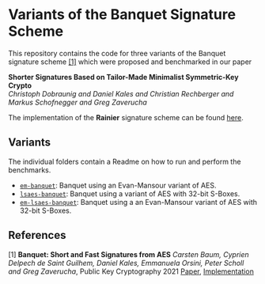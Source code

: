 # Variants of the Banquet Signature Scheme

This repository contains the code for three variants of the Banquet signature scheme [[1]](#1) which were proposed and benchmarked in our paper

**Shorter Signatures Based on Tailor-Made Minimalist Symmetric-Key Crypto**  
*Christoph Dobraunig and Daniel Kales and Christian Rechberger and Markus Schofnegger and Greg Zaverucha*

The implementation of the **Rainier** signature scheme can be found [here](https://github.com/IAIK/rainier-signatures).

## Variants

The individual folders contain a Readme on how to run and perform the benchmarks.

* [`em-banquet`](em-banquet): Banquet using an Evan-Mansour variant of AES.
* [`lsaes-banquet`](lsaes-banquet): Banquet using a variant of AES with 32-bit S-Boxes.
* [`em-lsaes-banquet`](em-lsaes-banquet): Banquet using a an Evan-Mansour variant of AES with 32-bit S-Boxes.


## References

<a id="1">[1]</a>
**Banquet: Short and Fast Signatures from AES**
*Carsten Baum, Cyprien Delpech de Saint Guilhem, Daniel Kales, Emmanuela Orsini, Peter Scholl and Greg Zaverucha*, Public Key Cryptography 2021
[Paper](https://eprint.iacr.org/2021/068), [Implementation](https://github.com/dkales/banquet)
